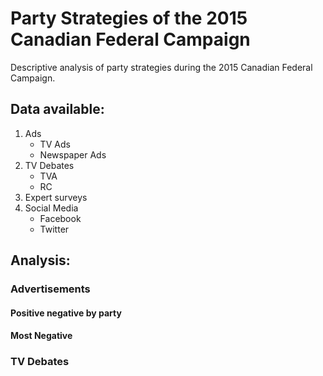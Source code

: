 #  Party Strategies of the 2015 Canadian Federal Campaign
Descriptive analysis of party strategies during the 2015 Canadian Federal Campaign.

## Data available:
1. Ads
    * TV Ads
    * Newspaper Ads
2. TV Debates
    * TVA
    * RC
3. Expert surveys
4. Social Media
    * Facebook
    * Twitter

## Analysis:

### Advertisements

#### Positive negative by party
#### Most Negative

### TV Debates
